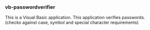 ### vb-passwordverifier
This is a Visual Basic application.
This application verifies passwords. (checks against case, symbol and special character requirements)
